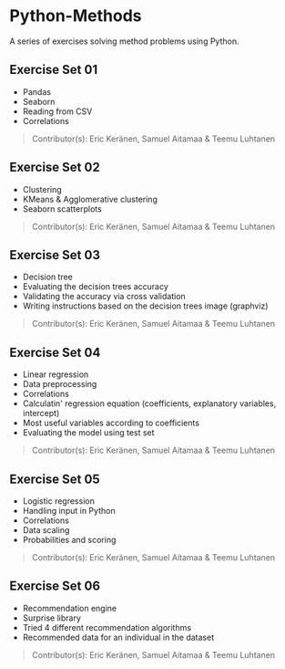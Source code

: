 # Python-Methods

A series of exercises solving method problems using Python.

## Exercise Set 01

- Pandas
- Seaborn
- Reading from CSV
- Correlations

> Contributor(s): Eric Keränen, Samuel Aitamaa & Teemu Luhtanen

## Exercise Set 02

- Clustering
- KMeans & Agglomerative clustering
- Seaborn scatterplots

> Contributor(s): Eric Keränen, Samuel Aitamaa & Teemu Luhtanen

## Exercise Set 03

- Decision tree
- Evaluating the decision trees accuracy
- Validating the accuracy via cross validation
- Writing instructions based on the decision trees image (graphviz)

> Contributor(s): Eric Keränen, Samuel Aitamaa & Teemu Luhtanen

## Exercise Set 04

- Linear regression
- Data preprocessing
- Correlations
- Calculatin' regression equation (coefficients, explanatory variables, intercept)
- Most useful variables according to coefficients
- Evaluating the model using test set

> Contributor(s): Eric Keränen, Samuel Aitamaa & Teemu Luhtanen

## Exercise Set 05

- Logistic regression
- Handling input in Python
- Correlations
- Data scaling
- Probabilities and scoring

> Contributor(s): Eric Keränen, Samuel Aitamaa & Teemu Luhtanen

## Exercise Set 06

- Recommendation engine
- Surprise library
- Tried 4 different recommendation algorithms
- Recommended data for an individual in the dataset

> Contributor(s): Eric Keränen, Samuel Aitamaa & Teemu Luhtanen

